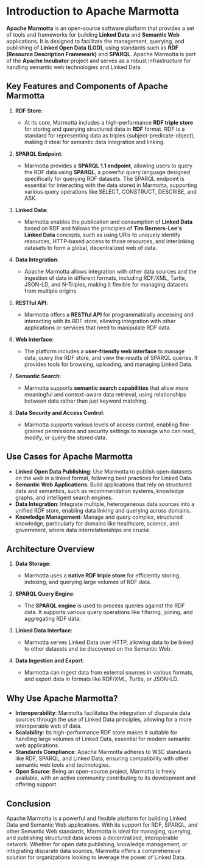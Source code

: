 # Introduction to Apache Marmotta

**Apache Marmotta** is an open-source software platform that provides a set of tools and frameworks for building **Linked Data** and **Semantic Web** applications. It is designed to facilitate the management, querying, and publishing of **Linked Open Data (LOD)**, using standards such as **RDF (Resource Description Framework)** and **SPARQL**. Apache Marmotta is part of the **Apache Incubator** project and serves as a robust infrastructure for handling semantic web technologies and Linked Data.

## Key Features and Components of Apache Marmotta

1. **RDF Store**:
    - At its core, Marmotta includes a high-performance **RDF triple store** for storing and querying structured data in **RDF** format. RDF is a standard for representing data as triples (subject-predicate-object), making it ideal for semantic data integration and linking.

2. **SPARQL Endpoint**:
    - Marmotta provides a **SPARQL 1.1 endpoint**, allowing users to query the RDF data using **SPARQL**, a powerful query language designed specifically for querying RDF datasets. The SPARQL endpoint is essential for interacting with the data stored in Marmotta, supporting various query operations like SELECT, CONSTRUCT, DESCRIBE, and ASK.

3. **Linked Data**:
    - Marmotta enables the publication and consumption of **Linked Data** based on RDF and follows the principles of **Tim Berners-Lee's Linked Data** concepts, such as using URIs to uniquely identify resources, HTTP-based access to those resources, and interlinking datasets to form a global, decentralized web of data.

4. **Data Integration**:
    - Apache Marmotta allows integration with other data sources and the ingestion of data in different formats, including RDF/XML, Turtle, JSON-LD, and N-Triples, making it flexible for managing datasets from multiple origins.

5. **RESTful API**:
    - Marmotta offers a **RESTful API** for programmatically accessing and interacting with its RDF store, allowing integration with other applications or services that need to manipulate RDF data.

6. **Web Interface**:
    - The platform includes a **user-friendly web interface** to manage data, query the RDF store, and view the results of SPARQL queries. It provides tools for browsing, uploading, and managing Linked Data.

7. **Semantic Search**:
    - Marmotta supports **semantic search capabilities** that allow more meaningful and context-aware data retrieval, using relationships between data rather than just keyword matching.

8. **Data Security and Access Control**:
    - Marmotta supports various levels of access control, enabling fine-grained permissions and security settings to manage who can read, modify, or query the stored data.

## Use Cases for Apache Marmotta
- **Linked Open Data Publishing**: Use Marmotta to publish open datasets on the web in a linked format, following best practices for Linked Data.
- **Semantic Web Applications**: Build applications that rely on structured data and semantics, such as recommendation systems, knowledge graphs, and intelligent search engines.
- **Data Integration**: Integrate multiple, heterogeneous data sources into a unified RDF store, enabling data linking and querying across domains.
- **Knowledge Management**: Manage and query complex, structured knowledge, particularly for domains like healthcare, science, and government, where data interrelationships are crucial.

## Architecture Overview

1. **Data Storage**:
    - Marmotta uses a **native RDF triple store** for efficiently storing, indexing, and querying large volumes of RDF data.

2. **SPARQL Query Engine**:
    - The **SPARQL engine** is used to process queries against the RDF data. It supports various query operations like filtering, joining, and aggregating RDF data.

3. **Linked Data Interface**:
    - Marmotta serves Linked Data over HTTP, allowing data to be linked to other datasets and be discovered on the Semantic Web.

4. **Data Ingestion and Export**:
    - Marmotta can ingest data from external sources in various formats, and export data in formats like RDF/XML, Turtle, or JSON-LD.

## Why Use Apache Marmotta?

- **Interoperability**: Marmotta facilitates the integration of disparate data sources through the use of Linked Data principles, allowing for a more interoperable web of data.
- **Scalability**: Its high-performance RDF store makes it suitable for handling large volumes of Linked Data, essential for modern semantic web applications.
- **Standards Compliance**: Apache Marmotta adheres to W3C standards like RDF, SPARQL, and Linked Data, ensuring compatibility with other semantic web tools and technologies.
- **Open Source**: Being an open-source project, Marmotta is freely available, with an active community contributing to its development and offering support.

## Conclusion

Apache Marmotta is a powerful and flexible platform for building Linked Data and Semantic Web applications. With its support for RDF, SPARQL, and other Semantic Web standards, Marmotta is ideal for managing, querying, and publishing structured data across a decentralized, interoperable network. Whether for open data publishing, knowledge management, or integrating disparate data sources, Marmotta offers a comprehensive solution for organizations looking to leverage the power of Linked Data.
